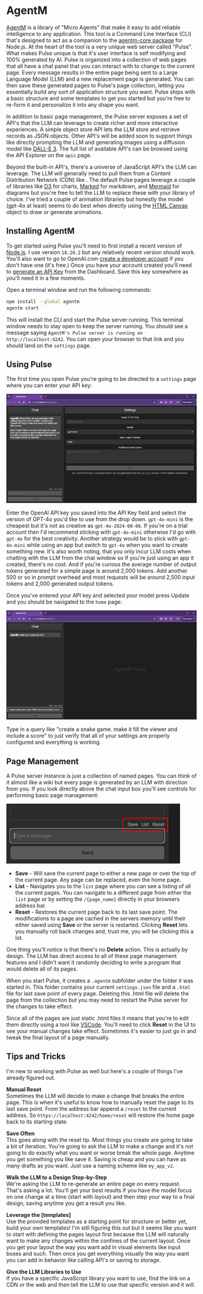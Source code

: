 # AgentM

[AgentM](https://github.com/Stevenic/agentm-js) is a library of "Micro Agents" that make it easy to add reliable intelligence to any application. This tool is a Command Line Interface (CLI) that's designed to act as a companion to the [agentm-core package](https://www.npmjs.com/package/agentm-core) for Node.js. At the heart of the tool is a very unique web server called "Pulse". What makes Pulse unique is that it's user interface is self modifying and 100% generated by AI. Pulse is organized into a collection of web pages that all have a chat panel that you can interact with to change to the current page. Every message results in the entire page being sent to a Large Language Model (LLM) and a new replacement page is generated. You can then save these generated pages to Pulse's page collection, letting you essentially build any sort of application structure you want.  Pulse ships with a basic structure and some templates to get you started but you're free to re-form it and personalize it into any shape you want.

In addition to basic page management, the Pulse server exposes a set of API's that the LLM can leverage to create richer and more interactive experiences. A simple object store API lets the LLM store and retrieve records as JSON objects.  Other API's will be added soon to support things like directly prompting the LLM and generating images using a diffusion model like [DALL-E 3](https://openai.com/index/dall-e-3/). The full list of available API's can be browsed using the API Explorer on the `apis` page. 

Beyond the built-in API's, there's a universe of JavaScript API's the LLM can leverage. The LLM will generally need to pull them from a Content Distribution Network (CDN) like [<cdnjs>](https://cdnjs.com/). The default Pulse pages leverage a couple of libraries like [D3](https://d3js.org/) for charts, [Marked](https://marked.js.org/) for markdown, and [Mermaid](https://mermaid.js.org/) for diagrams but you're free to tell the LLM to replace these with your library of choice. I've tried a couple of animation libraries but honestly the model (gpt-4o at least) seems to do best when directly using the [HTML Canvas](https://www.w3schools.com/graphics/canvas_intro.asp) object to draw or generate animations. 


## Installing AgentM

To get started using Pulse you'll need to first install a recent version of [Node.js](https://nodejs.org/en/download/package-manager/current). I use version `18.20.2` but any relatively recent version should work.  You'll also want to go to OpenAI.com [create a developer account](https://platform.openai.com/login?launch) if you don't have one (it's free.)  Once you have your account created you'll need to [generate an API Key](https://platform.openai.com/api-keys) from the Dashboard. Save this key somewhere as you'll need it in a few moments.

Open a terminal window and run the following commands:

```bash
npm install --global agentm
agentm start
```

This will install the CLI and start the Pulse server running. This terminal window needs to stay open to keep the server running.  You should see a message saying `AgentM's Pulse server is running on http://localhost:4242`.  You can open your browser to that link and you should land on the `settings` page.


## Using Pulse

The first time you open Pulse you're going to be directed to a `settings` page where you can enter your API key: 

![Pulse Settings Page](./images/settings.png)

Enter the OpenAI API key you saved into the API Key field and select the version of GPT-4o you'd like to use from the drop down. `gpt-4o-mini` is the cheapest but it's not as creative as `gpt-4o-2024-08-06`. If you're on a trial account then I'd recommend sticking with `gpt-4o-mini` otherwise I'd go with `gpt-4o` for the best creativity. Another strategy would be to stick with `gpt-4o-mini` while using an app but switch to `gpt-4o` when you want to create something new.  It's also worth noting, that you only incur LLM costs when chatting with the LLM from the chat window so if you're just using an app it created, there's no cost.  And if you're curious the average number of output tokens generated for a simple page is around 2,000 tokens. Add another 500 or so in prompt overhead and most requests will be around 2,500 input tokens and 2,000 generated output tokens.

Once you've entered your API key and selected your model press Update and you should be navigated to the `home` page:

![Pulse Home Page](./images/home.png)

Type in a query like "create a snake game. make it fill the viewer and include a score" to just verify that all of your settings are properly configured and everything is working.


## Page Management

A Pulse server instance is just a collection of named pages. You can think of it almost like a wiki but every page is generated by an LLM with direction from you. If you look directly above the chat input box you'll see controls for performing basic page management:

![Pulse Page Management](./images/page-management.png)

- **Save** - Will save the current page to either a new page or over the top of the current page. Any page can be replaced, even the home page.
- **List** - Navigates you to the `list` page where you can see a listing of all the current pages. You can navigate to a different page from either the `list` page or by setting the `/{page_name}` directly in your browsers address bar.
- **Reset** - Restores the current page back to its last save point. The modifications to a page are cached in the servers memory until their either saved using **Save** or the server is restarted.  Clicking **Reset** lets you manually roll back changes and, trust me, you will be clicking this a lot.

One thing you'll notice is that there's no **Delete** action. This is actually by design. The LLM has direct access to all of these page management features and I didn't want it randomly deciding to write a program that would delete all of its pages.

When you start Pulse, it creates a `.agentm` subfolder under the folder it was started in. This folder contains your current `settings.json` file and a `.html` file for last save point of every page.  Deleting this .html file will delete the page from the collection but you may need to restart the Pulse server for the changes to take effect.

Since all of the pages are just static .html files it means that you're to edit them directly using a tool like [VSCode](https://code.visualstudio.com/). You'll need to click **Reset** in the UI to see your manual changes take effect.  Sometimes it's easier to just go in and tweak the final layout of a page manually.


## Tips and Tricks

I'm new to working with Pulse as well but here's a couple of things I've already figured out.

**Manual Reset**\
Sometimes the LLM will decide to make a change that breaks the entire page. This is when it's useful to know how to manually reset the page to its last save point.  From the address bar append a `/reset` to the current address. So `https://localhost:4242/home/reset` will restore the home page back to its starting state.


**Save Often**\
This goes along with the reset tip. Most things you create are going to take a bit of iteration. You're going to ask the LLM to make a change and it's not going to do exactly what you want or worse break the whole page. Anytime you get something you like save it. Saving is cheap and you can have as many drafts as you want. Just use a naming scheme like `my_app_v2`.

**Walk the LLM to a Design Step-by-Step**\
We're asking the LLM to re-generate an entire page on every request. That's asking a lot. You'll get your best results if you have the model focus on one change at a time (start with layout) and then step your way to a final design, saving anytime you get a result you like.

**Leverage the [templates]**\
Use the provided templates as a starting point for structure or better yet, build your own templates!  I'm still figuring this out but it seems like you want to start with defining the pages layout first because the LLM will naturally want to make any changes within the confines of the current layout. Once you get your layout the way you want add in visual elements like input boxes and such. Then once you get everything visually the way you want you can add in behavior like calling API's or saving to storage.

**Give the LLM Libraries to Use**\
If you have a specific JavaScript library you want to use, find the link on a CDN or the web and then tell the LLM to use that specific version and it will.